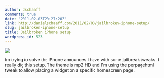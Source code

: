 ```yaml
---
author: dschaaff
comments: true
date: "2011-02-03T20:27:20Z"
link: http://danielschaaff.com/2011/02/03/jailbroken-iphone-setup/
slug: jailbroken-iphone-setup
title: Jailbroken iPhone setup
wordpress_id: 523
---
```


[![](http://posterous.com/getfile/files.posterous.com/danielschaaff/yeqwqEIHavEwmipCoCzvdrjqecBmHfxdrthDCyslpmtCcHzHklCiyieFGGzu/p61.jpg.scaled500.jpg)](http://posterous.com/getfile/files.posterous.com/danielschaaff/yeqwqEIHavEwmipCoCzvdrjqecBmHfxdrthDCyslpmtCcHzHklCiyieFGGzu/p61.jpg.scaled1000.jpg)

Im trying to solve the iPhone announces I have with some jailbreak tweaks. I really dig this setup. The theme is mp2 HD and I'm using the perpagehtml tweak to allow placing a widget on a specific homescreen page.
